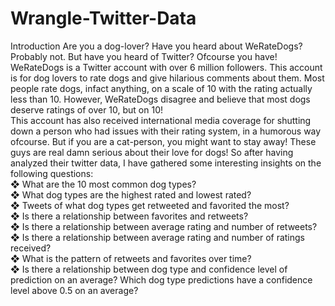 # Wrangle-Twitter-Data
Introduction
Are you a dog-lover? Have you heard about WeRateDogs? Probably not. But have you heard of
Twitter? Ofcourse you have! WeRateDogs is a Twitter account with over 6 million followers.
This account is for dog lovers to rate dogs and give hilarious comments about them. Most
people rate dogs, infact anything, on a scale of 10 with the rating actually less than 10.
However, WeRateDogs disagree and believe that most dogs deserve ratings of over 10, but on
10!<br>
This account has also received international media coverage for shutting down a person who
had issues with their rating system, in a humorous way ofcourse. But if you are a cat-person,
you might want to stay away! These guys are real damn serious about their love for dogs!
So after having analyzed their twitter data, I have gathered some interesting insights on the
following questions:<br>
❖ What are the 10 most common dog types?<br>
❖ What dog types are the highest rated and lowest rated?<br>
❖ Tweets of what dog types get retweeted and favorited the most?<br>
❖ Is there a relationship between favorites and retweets?<br>
❖ Is there a relationship between average rating and number of retweets?<br>
❖ Is there a relationship between average rating and number of ratings received?<br>
❖ What is the pattern of retweets and favorites over time?<br>
❖ Is there a relationship between dog type and confidence level of prediction on an
average? Which dog type predictions have a confidence level above 0.5 on an
average?

